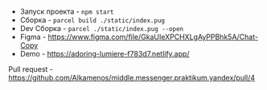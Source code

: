 * Запуск проекта - ```npm start```
* Сборка - ```parcel build ./static/index.pug```
* Dev Сборка - ```parcel ./static/index.pug --open```
* Figma - https://www.figma.com/file/GkaUIeXPCHXLgAyPPBhk5A/Chat-Copy
* Demo - https://adoring-lumiere-f783d7.netlify.app/

Pull request - https://github.com/Alkamenos/middle.messenger.praktikum.yandex/pull/4
